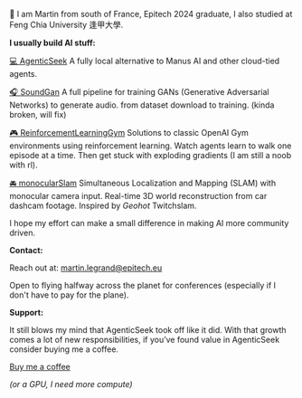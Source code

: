 

👋 I am Martin from south of France, Epitech 2024 graduate, I also studied at Feng Chia University 逢甲大學.

**I usually build AI stuff:**

[💻 AgenticSeek](https://github.com/Fosowl/agenticSeek)
A fully local alternative to Manus AI and other cloud-tied agents.

[🎧 SoundGan](https://github.com/Fosowl/SoundGan)
A full pipeline for training GANs (Generative Adversarial Networks) to generate audio. from dataset download to training. (kinda broken, will fix)

[🎮 ReinforcementLearningGym](https://github.com/Fosowl/ReinforcementLearningGym)
Solutions to classic OpenAI Gym environments using reinforcement learning.
Watch agents learn to walk one episode at a time. Then get stuck with exploding gradients (I am still a noob with rl).

[🚘 monocularSlam](https://github.com/Fosowl/monocularSlam)
Simultaneous Localization and Mapping (SLAM) with monocular camera input.
Real-time 3D world reconstruction from car dashcam footage. Inspired by *Geohot* Twitchslam.

I hope my effort can make a small difference in making AI more community driven.

**Contact:**

Reach out at: martin.legrand@epitech.eu

Open to flying halfway across the planet for conferences (especially if I don't have to pay for the plane).

**Support:**

It still blows my mind that AgenticSeek took off like it did. With that growth comes a lot of new responsibilities, if you’ve found value in AgenticSeek consider buying me a coffee.

[Buy me a coffee](https://buymeacoffee.com/fosowl)

*(or a GPU, I need more compute)*
